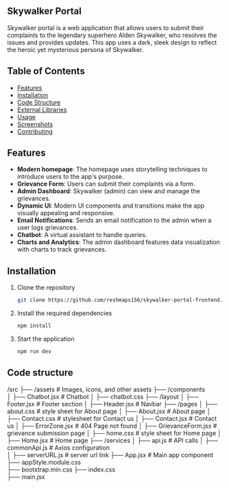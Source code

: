 ## Skywalker Portal

Skywalker portal is a web application that allows users to submit their complaints to the legendary superhero Alden Skywalker, who resolves the issues and provides updates. This app uses a dark, sleek design to reflect the heroic yet mysterious persona of Skywalker.

## Table of Contents
- [Features](#features)
- [Installation](#installation)
- [Code Structure](#code-structure)
- [External Libraries](#external-libraries)
- [Usage](#usage)
- [Screenshots](#screenshots)
- [Contributing](#contributing)

## Features

- **Modern homepage**: The homepage uses storytelling techniques to introduce users to the app's purpose.
- **Grievance Form**: Users can submit their complaints via a form.
- **Admin Dashboard**: Skywalker (admin) can view and manage the grievances.
- **Dynamic UI**: Modern UI components and transitions make the app visually appealing and responsive.
- **Email Notifications**: Sends an email notification to the admin when a user logs grievances.
- **Chatbot**: A virtual assistant to handle queries.
- **Charts and Analytics**: The admin dashboard features data visualization with charts to track grievances.

## Installation

1. Clone the repository
   ```bash
   git clone https://github.com/reshmaps156/skywalker-portal-frontend.git
2. Install the required dependencies
   ```bash
   npm install
3. Start the application
   ```bash
   npm run dev

## Code structure
/src
├── /assets                    # Images, icons, and other assets
├── /components                
│   ├── Chatbot.jsx            # Chatbot
│   ├── chatbot.css
├── /layout
│   ├── Footer.jsx             # Footer section
│   ├── Header.jsx             # Navbar
├── /pages
│   ├── about.css              # style sheet for About page
│   ├── About.jsx              # About page
│   ├── Contact.css            # stylesheet for Contact us
│   ├── Contact.jsx            # Contact us
│   ├── ErrorZone.jsx          # 404 Page not found
│   ├── GrievanceForm.jsx      # grievance submission page
│   ├── home.css               # style sheet for Home page
│   ├── Home.jsx               # Home page
├── /services
│   ├── api.js                 # API calls
│   ├── commonApi.js           # Axios configuration  
│   ├── serverURL.js           # server url link
├── App.jsx                    # Main app component
├── appStyle.module.css                  
├── bootstrap.min.css
├── index.css  
├── main.jsx
